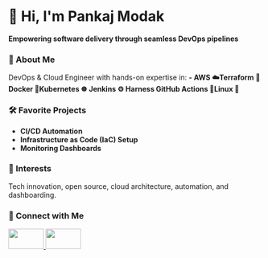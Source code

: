# 👋 Hi, I'm Pankaj Modak

**Empowering software delivery through seamless DevOps pipelines**

### 🚀 About Me
DevOps & Cloud Engineer with hands-on expertise in:
**- AWS ☁️Terraform 🧱Docker 🐳Kubernetes ☸️ Jenkins ⚙️ Harness GitHub Actions 🚀Linux 🐧**

### 🛠️ Favorite Projects
- **CI/CD Automation**
- **Infrastructure as Code (IaC) Setup**
- **Monitoring Dashboards**

### 🌱 Interests
Tech innovation, open source, cloud architecture, automation, and dashboarding.

### 🔗 Connect with Me

<a href="https://www.linkedin.com/in/pankaj-modak-57a936365/">
  <img src="https://img.shields.io/badge/LinkedIn-blue?logo=linkedin&style=flat-square" width="70" height="40"/>
</a>
<a href="mailto:pankajmember99@gmail.com">
  <img src="https://img.shields.io/badge/Gmail-D14836?logo=gmail&logoColor=white&style=flat-square" width="70" height="40"/>
</a>

